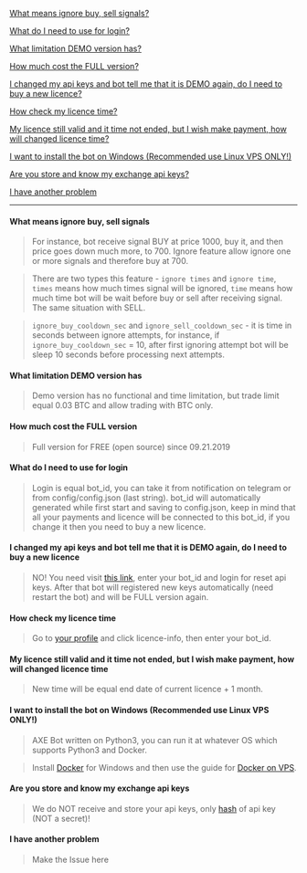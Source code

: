 [What means ignore buy, sell signals?](#what-means-ignore-buy-sell-signals)

[What do I need to use for login?](#what-do-i-need-to-use-for-login)

[What limitation DEMO version has?](#what-limitation-demo-version-has)

[How much cost the FULL version?](#how-much-cost-the-full-version)

[I changed my api keys and bot tell me that it is DEMO again, do I need to buy a new licence?](#i-changed-my-api-keys-and-bot-tell-me-that-it-is-demo-again-do-i-need-to-buy-a-new-licence)

[How check my licence time?](#how-check-my-licence-time)

[My licence still valid and it time not ended, but I wish make payment, how will changed licence time?](#my-licence-still-valid-and-it-time-not-ended-but-i-wish-make-payment-how-will-changed-licence-time)

[I want to install the bot on Windows (Recommended use Linux VPS ONLY!)](#i-want-to-install-the-bot-on-windows-Recommended-use-linux-vps-only)

[Are you store and know my exchange api keys?](#are-you-store-and-know-my-exchange-api-keys)

[I have another problem](#i-have-another-problem)

---

#### What means ignore buy, sell signals

> For instance, bot receive signal BUY at price 1000, buy it, and then price goes down much more, to 700. Ignore feature allow ignore one or more signals and therefore buy at 700.

> There are two types this feature - `ignore times` and `ignore time`, `times` means how much times signal will be ignored, `time` means how much time bot will be wait before buy or sell after receiving signal. The same situation with SELL.

> `ignore_buy_cooldown_sec` and `ignore_sell_cooldown_sec` - it is time in seconds between ignore attempts, for instance, if `ignore_buy_cooldown_sec` = 10, after first ignoring attempt bot will be sleep 10 seconds before processing next attempts.

#### What limitation DEMO version has

> Demo version has no functional and time limitation, but trade limit equal 0.03 BTC and allow trading with BTC only.

#### How much cost the FULL version

> Full version for FREE (open source) since 09.21.2019

#### What do I need to use for login

> Login is equal bot_id, you can take it from notification on telegram or from config/config.json (last string).
> bot_id will automatically generated while first start and saving to config.json, keep in mind that all your payments and licence will be connected to this bot_id, if you change it then you need to buy a new licence.

#### I changed my api keys and bot tell me that it is DEMO again, do I need to buy a new licence

> NO! You need visit [this link](https://axe-bot-payments.axe-dev.com/flush-bot-hash), enter your bot_id and login for reset api keys. After that bot will registered new keys automatically (need restart the bot) and will be FULL version again.

#### How check my licence time

> Go to [your profile](https://axe-bot-payments.axe-dev.com/profile) and click licence-info, then enter your bot_id.

#### My licence still valid and it time not ended, but I wish make payment, how will changed licence time

> New time will be equal end date of current licence + 1 month.

#### I want to install the bot on Windows (Recommended use Linux VPS ONLY!)

> AXE Bot written on Python3, you can run it at whatever OS which supports Python3 and Docker.

> Install [Docker](https://docs.docker.com/docker-for-windows/install/) for Windows and then use the guide for [Docker on VPS](https://github.com/axe-dev/AXE-Bot/blob/master/README.md#docker-installation-on-vps-server).

#### Are you store and know my exchange api keys

> We do NOT receive and store your api keys, only [hash](https://en.wikipedia.org/wiki/Hash_function) of api key (NOT a secret)!

#### I have another problem

> Make the Issue here
